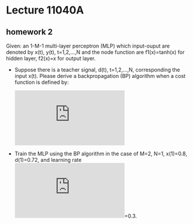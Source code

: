 # Lecture 11040A<Neural Networks>
## homework 2

Given: an 1-M-1 multi-layer perceptron (MLP) which input-ouput are denoted by x(t), y(t), t=1,2,...,N and the node function are f1(x)=tanh(x) for hidden layer, f2(x)=x for output layer.

+ Suppose there is a teacher signal, d(t), t=1,2,...,N, corresponding the input x(t). Please derive a backpropagation (BP) algorithm when a cost function is defined by:
  
  ![cost_function](http://latex.codecogs.com/gif.latex?E%3D%5Cfrac%7B1%7D%7B2N%7D%5Csum_%7Bt%3D1%7D%5E%7BN%7D%28d%28t%29-y%28t%29%29%5E%7B2%7D)

+ Train the MLP using the BP algorithm in the case of
  M=2, N=1, x(1)=0.8, d(1)=0.72, and learning rate ![mu](http://latex.codecogs.com/gif.latex?%5Cmu)=0.3.
